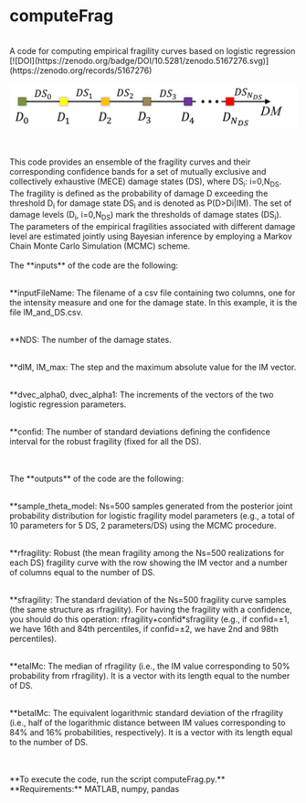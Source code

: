 # computeFrag
<br>
A code for computing empirical fragility curves based on logistic regression
<br>
[![DOI](https://zenodo.org/badge/DOI/10.5281/zenodo.5167276.svg)](https://zenodo.org/records/5167276)
<br>
<p align="center">
  <img src="https://github.com/soltanisgeo/readme/blob/main/damageScale-git.png" />
</p>
<br>
<br>
This code provides an ensemble of the fragility curves and their corresponding confidence bands for a set of mutually exclusive and collectively exhaustive (MECE) damage states (DS), where DS<sub>i</sub>: i=0,N<sub>DS</sub>. The fragility is defined as the probability of damage D exceeding the threshold D<sub>i</sub> for damage state DS<sub>i</sub> and is denoted as P(D>Di|IM).  The set of damage levels (D<sub>i</sub>, i=0,N<sub>DS</sub>) mark the thresholds of damage states (DS<sub>i</sub>). 
<br>
The parameters of the empirical fragilities associated with different damage level are estimated jointly using Bayesian inference by employing a Markov Chain Monte Carlo Simulation (MCMC) scheme. 
<br>
<br>
The **inputs** of the code are the following:

<br>**inputFileName: The filename of a csv file containing two columns, one for the intensity measure and one for the damage state. In this example, it is the file IM_and_DS.csv.

<br>**NDS: The number of the damage states.

<br>**dIM, IM_max: The step and the maximum absolute value for the IM vector.

<br>**dvec_alpha0, dvec_alpha1: The increments of the vectors of the two logistic regression parameters.

<br>**confid: The number of standard deviations defining the confidence interval for the robust fragility (fixed for all the DS).

<br>
<br>
The **outputs** of the code are the following:

<br>**sample_theta_model: Ns=500 samples generated from the posterior joint probability distribution for logistic fragility model parameters (e.g., a total of 10 parameters for 5 DS, 2 parameters/DS) using the MCMC procedure. 

<br>**rfragility: Robust (the mean fragility among the Ns=500 realizations for each DS) fragility curve with the row showing the IM vector and a number of columns equal to the number of DS.

<br>**sfragility: The standard deviation of the Ns=500 fragility curve samples (the same structure as rfragility). For having the fragility with a confidence, you should do this operation: rfragility+confid*sfragility (e.g., if confid=±1, we have 16th and 84th percentiles, if confid=±2, we have 2nd and 98th percentiles).

<br>**etaIMc: The median of rfragility (i.e., the IM value corresponding to 50% probability from rfragility). It is a vector with its length equal to the number of DS.

<br>**betaIMc: The equivalent logarithmic standard deviation of the rfragility (i.e., half of the logarithmic distance between IM values corresponding to 84% and 16% probabilities, respectively). It is a vector with its length equal to the number of DS.

<br>
<br>
**To execute the code, run the script computeFrag.py.**
<br>
**Requirements:** MATLAB, numpy, pandas
